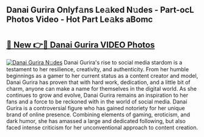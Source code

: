 ## Danai Gurira Onlyf𝚊ns Le𝚊ked N𝚞des - Part-ocL Photos Video - Hot Part Le𝚊ks aBomc

# <h2><a href="http://ab56325.deff.icu/?id=Danai+Gurira">🔗 New 👉🔴 Danai Gurira VIDEO Photos</a></h2>

[![Danai Gurira N𝚞des](https://i.imgur.com/rIISA9y.gif)](http://ab56325.deff.icu/?id=Danai+Gurira)
Danai Gurira's rise to social media stardom is a testament to her resilience, creativity, and authenticity. From her humble beginnings as a gamer to her current status as a content creator and model, Danai Gurira has proven that with hard work, dedication, and a little bit of charm, anyone can make a name for themselves in the digital world. As she continues to grow and evolve, Danai Gurira remains an inspiration to her fans and a force to be reckoned with in the world of social media. Danai Gurira is a controversial figure who has gained notoriety for her unique brand of online presence. Combining elements of gaming, eroticism, and dark humor, she has amassed a large and dedicated following, but also faced intense criticism for her unconventional approach to content creation.
